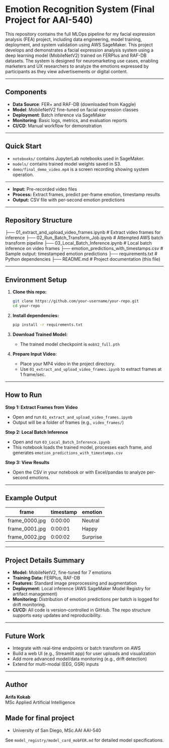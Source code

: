 # Emotion Recognition System (Final Project for AAI-540)

This repository contains the full MLOps pipeline for my facial expression analysis (FEA) project, including data engineering, model training, deployment, and system validation using AWS SageMaker. This project develops and demonstrates a facial expression analysis system using a deep learning model (MobileNetV2) trained on FERPlus and RAF-DB datasets. The system is designed for neuromarketing use cases, enabling marketers and UX researchers to analyze the emotions expressed by participants as they view advertisements or digital content.

---

## Components
- **Data Source**: FER+ and RAF-DB (downloaded from Kaggle)
- **Model**: MobileNetV2 fine-tuned on facial expression classes
- **Deployment**: Batch inference via SageMaker
- **Monitoring**: Basic logs, metrics, and evaluation reports
- **CI/CD**: Manual workflow for demonstration

---

## Quick Start
- `notebooks/` contains JupyterLab notebooks used in SageMaker.
- `models/` contains trained model weights saved in S3.
- `demo/final_demo_video.mp4` is a screen recording showing system operation.

---

- **Input:** Pre-recorded video files
- **Process:** Extract frames, predict per-frame emotion, timestamp results
- **Output:** CSV file with per-second emotion predictions

---

## Repository Structure

├── 01_extract_and_upload_video_frames.ipynb # Extract video frames for inference
├── 02_Run_Batch_Transform_Job.ipynb # Attempted AWS batch transform pipeline
├── 03_Local_Batch_Inference.ipynb # Local batch inference on video frames
├── emotion_predictions_with_timestamps.csv # Sample output: timestamped emotion predictions
├── requirements.txt # Python dependencies
├── README.md # Project documentation (this file)

---

## Environment Setup

1. **Clone this repo:**
    ```bash
    git clone https://github.com/your-username/your-repo.git
    cd your-repo
    ```

2. **Install dependencies:**
    ```bash
    pip install -r requirements.txt
    ```

3. **Download Trained Model:**
    - The trained model checkpoint is `mobV2_full.pth` 
  

4. **Prepare Input Video:**
    - Place your MP4 video in the project directory.
    - Use `01_extract_and_upload_video_frames.ipynb` to extract frames at 1 frame/sec.

---

## How to Run

**Step 1: Extract Frames from Video**
- Open and run `01_extract_and_upload_video_frames.ipynb`
- Output will be a folder of frames (e.g., `video_frames/`)

**Step 2: Local Batch Inference**
- Open and run `03_Local_Batch_Inference.ipynb`
- This notebook loads the trained model, processes each frame, and generates `emotion_predictions_with_timestamps.csv`

**Step 3: View Results**
- Open the CSV in your notebook or with Excel/pandas to analyze per-second emotions.

---

## Example Output

| frame         | timestamp | emotion   |
|---------------|-----------|-----------|
| frame_0000.jpg| 0:00:00   | Neutral   |
| frame_0001.jpg| 0:00:01   | Happy     |
| frame_0002.jpg| 0:00:02   | Surprise  |

---

## Project Details Summary

- **Model:** MobileNetV2, fine-tuned for 7 emotions
- **Training Data:** FERPlus, RAF-DB
- **Features:** Standard image preprocessing and augmentation
- **Deployment:** Local inference (AWS SageMaker Model Registry for artifact management)
- **Monitoring:** Distribution of emotion predictions per batch is logged for drift monitoring.  
- **CI/CD:** All code is version-controlled in GitHub. The repo structure supports easy updates and reproducibility.  

---

## Future Work

- Integrate with real-time endpoints or batch transform on AWS
- Build a web UI (e.g., Streamlit app) for user uploads and visualization
- Add more advanced model/data monitoring (e.g., drift detection)
- Extend for multi-modal (EEG, GSR) inputs

---

## Author

**Arifa Kokab**  
MSc Applied Artificial Intelligence

## Made for final project
- University of San Diego, MSc.AAI AAI-540

See `model_registry/model_card_mobFER.md` for detailed model specifications.
